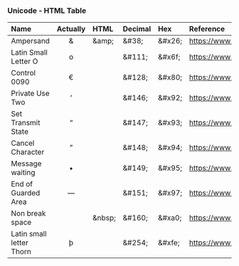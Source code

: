 ### Unicode - HTML Table


| Name | Actually | HTML | Decimal | Hex | Reference |
| :--- | :---: | :--- | :--- | :--- | :--- |
| Ampersand | & |&amp\;|&#38\;|&#x26\;|https://www.codetable.net/decimal/38
| Latin Small Letter O | o || &#111\; | &#x6f\; | https://www.codetable.net/decimal/111
| Control 0090 | € || &#128\; | &#x80\; | https://www.codetable.net/decimal/128
| Private Use Two |’||&#146\;|&#x92\;|https://www.codetable.net/decimal/146
| Set Transmit State | “ ||&#147\;| &#x93\;| https://www.codetable.net/decimal/147
| Cancel Character | ” || &#148\; | &#x94\; | https://www.codetable.net/decimal/148
| Message waiting | • ||&#149\;|&#x95\;|https://www.codetable.net/decimal/149
| End of Guarded Area | — ||&#151\;| &#x97\; | https://www.codetable.net/decimal/151
| Non break space | | &nbsp\; | &#160\; | &#xa0\; | https://www.codetable.net/decimal/160
| Latin small letter Thorn | þ ||&#254\;|&#xfe\;|https://www.codetable.net/decimal/254
